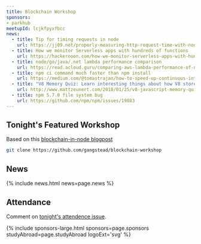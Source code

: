 ```yaml
---
title: Blockchain Workshop
sponsors:
- parkhub
meetupId: lcjkfpyxfbcc
news:
  - title: Tip for timing requests in node
    url: https://jj09.net/properly-measuring-http-request-time-with-node-js/
  - title: How we monitor Serverless apps with hundreds of functions
    url: https://hackernoon.com/how-we-monitor-serverless-apps-with-hundreds-of-functions-d0f1fa938d1e
  - title: node/go/java/.net lambda performance comparison
    url: https://read.acloud.guru/comparing-aws-lambda-performance-of-node-js-python-java-c-and-go-29c1163c2581
  - title: npm ci command much faster than npm install
    url: https://medium.com/@tomastrajan/how-to-speed-up-continuous-integration-build-with-new-npm-ci-and-package-lock-json-7647f91751a
  - title: "V8 Memory Quiz: Learn interesting things about how V8 stores variables in memory"
    url: http://www.mattzeunert.com/2018/01/25/v8-javascript-memory-quiz.html
  - title: npm 5.7.0 file system bug
    url: https://github.com/npm/npm/issues/19883
---
```


## Tonight's Featured Workshop

Based on this [blockchain-in-node blogpost](http://www.darrenbeck.co.uk/blockchain/nodejs/nodejscrypto/)

```bash
git clone https://github.com/gangstead/blockchain-workshop
```

## News

{% include news.html news=page.news %}

## Attendance

Comment on [tonight's attendence issue](https://github.com/nodeschool/dallas/issues/125).

{% include sponsors-large.html sponsors=page.sponsors studyAbroad=page.studyAbroad logoExt='svg' %}
